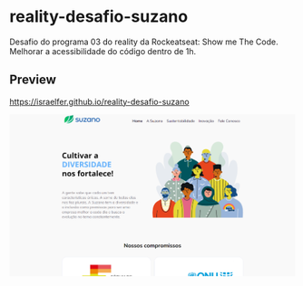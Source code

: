 # reality-desafio-suzano
Desafio do programa 03 do reality da Rockeatseat: Show me The Code.
Melhorar a acessibilidade do código dentro de 1h.

## Preview
https://israelfer.github.io/reality-desafio-suzano

![screenshot](assets/images/print-site.png?raw=true "screenshot")